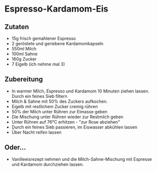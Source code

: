# Espresso-Kardamom-Eis

## Zutaten
* 15g frisch gemahlener Espresso
* 2 geröstete und geriebene Kardamomkapseln
* 550ml Milch
* 100ml Sahne
* 160g Zucker
* 7 Eigelb (ich nehme mal 3)

## Zubereitung
* In warmer Milch, Espresso und Kardamom 10 Minuten ziehen lassen. Durch ein feines Sieb filtern
* Milch & Sahne mit 50% des Zuckers aufkochen.
* Eigelb mit restlichem Zucker cremig rühren
* 50% der Milch unter Rühren zur Eimasse geben
* Die Mischung unter Rühren wieder zur Restmilch geben
* Unter Rühren auf 76°C erhitzen - "zur Rose abziehen"
* Durch ein feines Sieb passieren, im Eiswasser abkühlen lassen 
* Über Nacht reifen lassen

## Oder...
* Vanilleeisrezept nehmen und die Milch-Sahne-Mischung mit Espresse und Kardamom durchziehen lassen.

